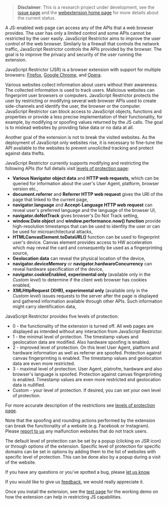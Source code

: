 > **Disclaimer**: This is a research project under development, see the [issue page](https://github.com/polcak/jsrestrictor/issues) and the [webextension home page](https://polcak.github.io/jsrestrictor/) for more details about the current status.

A JS-enabled web page can access any of the APIs that a web browser provides. The user has only a limited control and some APIs cannot be restricted by the user easily. JavaScript Restrictor aims to improve the user control of the web browser. Similarly to a firewall that controls the network traffic, JavaScript Restrictor controls the APIs provided by the browser. The goal is to improve the privacy and security of the user running the extension.

JavaScript Restrictor (JSR) is a browser extension with support for multiple browsers: [Firefox](https://addons.mozilla.org/cs/firefox/addon/javascript-restrictor/), [Google Chrome](https://chrome.google.com/webstore/detail/javascript-restrictor/ammoloihpcbognfddfjcljgembpibcmb), and [Opera](https://addons.opera.com/en/extensions/details/javascript-restrictor/).

Various websites collect information about users without their awareness. The collected information is used to track users. Malicious websites can fingerprint user browsers or computers. JavaScript Restrictor protects the user by restricting or modifying several web browser APIs used to create side-channels and identify the user, the browser or the computer. JavaScript Restrictor can block access to JavaScript objects, functions and properties or provide a less precise implementation of their functionality, for example, by modifying or spoofing values returned by the JS calls. The goal is to mislead websites by providing false data or no data at all.

Another goal of the extension is not to break the visited websites. As the deployment of JavaScript only websites rise, it is necessary to fine-tune the API available to the websites to prevent unsolicited tracking and protect against data thefts.

JavaScript Restrictor currently supports modifying and restricting the following APIs (for full details visit [levels of protection page](https://github.com/polcak/jsrestrictor/levels.html):

* **Various Navigator object data** and **HTTP web requests,** which can be queried for information about the user's User Agent, platform, browser version etc.,
* **document.referrer** and **Referrer HTTP web request** gives the URI of the page that linked to the current page,
* **navigator.language** and **Accept-Language HTTP web request** can reveal user's preferred language and the language of the browser UI,
* **navigator.doNotTrack** gives browser's Do Not Track setting,
* **window.Date object** and **window.performance.now() function** provide high-resolution timestamps that can be used to idenfity the user or can be used for microarchitectural attacks,
* **HTMLCanvasElement.toDataURL()** function can be used to fingerprint user's device. Canvas element provides access to HW acceleration which may reveal the card and consequently be used as a fingerprinting source,
* **Geolocation data** can reveal the physical location of the device,
* **navigator.deviceMemory** or **navigator.hardwareConcurrency** can reveal hardware specification of the device, 
* **navigator.cookieEnabled, experimental only** (available only in the _Custom level_) to determine if the client web browser has cookies enabled,
* **XMLHttpRequest (XHR), experimental only** (available only in the _Custom level_) issues requests to the server after the page is displayed and gathered information available through other APIs. Such information might carry identification data,

JavaScript Restrictor provides five levels of protection:

* 0 - the functionality of the extension is turned off. All web pages are displayed as intended without any interaction from JavaScript Restrictor.
* 1 - the minimal level of protection. The timestamp values and geolocation data are modified. Also hardware spoofing is enabled.
* 2 - improved level of protection. On this level User Agent, platform and hardware information as well as referrer are spoofed. Protection against canvas fingerprinting is enabled. The timestamp values and geolocation data are even more restricted.
* 3 - maximal level of protection. User Agent, platrofm, hardware and also browser's language is spoofed. Protection against canvas fingerprinting is enabled. Timestamp values are even more restricted and geolocation data is nullified.
* Custom - your level of protection. If desired, you can set your own level of protection.

For more accurate description of the restrictions see [levels of protection page](https://github.com/polcak/jsrestrictor/levels.html).

Note that the spoofing and rounding actions performed by the extension can break the functionality of a website (e.g. Facebook or Instagram). Please [report to us](https://github.com/polcak/jsrestrictor/issues) any malfunction websites that do not track users.

The default level of protection can be set by a popup (clicking on JSR icon) or through options of the extension. Specific level of protection for specific domains can be set in options by adding them to the list of websites with specific level of protection. This can be done also by a popup during a visit of the website.

If you have any questions or you’ve spotted a bug, please [let us know](https://github.com/polcak/jsrestrictor/issues).

If you would like to give us [feedback](https://github.com/polcak/jsrestrictor/issues), we would really appreciate it.

Once you install the extension, see the [test page](test/test.html) for the working demo on how the
extension can help in restricting JS capabilities.
